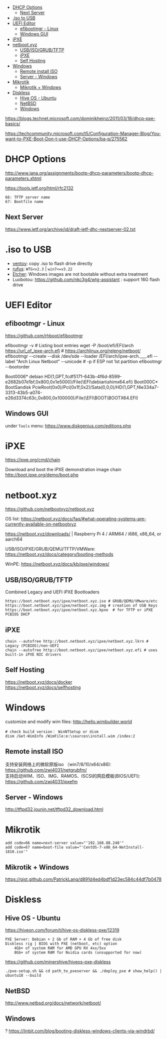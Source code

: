 - [DHCP Options](#dhcp-options)
    - [Next Server](#next-server)
- [.iso to USB](#iso-to-usb)
- [UEFI Editor](#uefi-editor)
    - [efibootmgr - Linux](#efibootmgr---linux)
    - [Windows GUI](#windows-gui)
- [iPXE](#ipxe)
- [netboot.xyz](#netbootxyz)
    - [USB/ISO/GRUB/TFTP](#usbisogrubtftp)
    - [iPXE](#ipxe-1)
    - [Self Hosting](#self-hosting)
- [Windows](#windows)
    - [Remote install ISO](#remote-install-iso)
    - [Server - Windows](#server---windows)
- [Mikrotik](#mikrotik)
    - [Mikrotik + Windows](#mikrotik--windows)
- [Diskless](#diskless)
    - [Hive OS - Ubuntu](#hive-os---ubuntu)
    - [NetBSD](#netbsd)
    - [Windows](#windows-1)

https://blogs.technet.microsoft.com/dominikheinz/2011/03/18/dhcp-pxe-basics/

https://techcommunity.microsoft.com/t5/Configuration-Manager-Blog/You-want-to-PXE-Boot-Don-t-use-DHCP-Options/ba-p/275562


# DHCP Options
http://www.iana.org/assignments/bootp-dhcp-parameters/bootp-dhcp-parameters.xhtml

https://tools.ietf.org/html/rfc2132

    66: TFTP server name
    67: Bootfile name

## Next Server
https://www.ietf.org/archive/id/draft-ietf-dhc-nextserver-02.txt

# .iso to USB

- [ventoy](https://github.com/ventoy/Ventoy/releases):  copy .iso to flash drive directly
- [rufus](https://rufus.ie/en/): `WTG<v2.3` | `win7<=v3.22`
- [Etcher](https://www.balena.io/etcher): Windows images are not bootable without extra treatment
- Luobotou: https://github.com/nkc3g4/wtg-assistant : support 16G flash drive

# UEFI Editor
## efibootmgr - Linux
https://github.com/rhboot/efibootmgr  

  efibootmgr -v # Listing boot entries
  wget -P /boot/efi/EFI/arch https://url_of_ipxe-arch.efi  #  https://archlinux.org/releng/netboot/
  efibootmgr --create --disk /dev/sde --loader /EFI/arch/ipxe-arch.___.efi --label "Arch Linux Netboot" --unicode # -p if ESP not 1st partition
  efibootmgr --bootorder 

  Boot0006* debian        HD(1,GPT,fcdf5171-643b-4f6d-8599-e2682b07e1bf,0x800,0x1e5000)/File(\EFI\debian\shimx64.efi)
  Boot000C* BootSandisk   PcieRoot(0x0)/Pci(0x1f,0x2)/Sata(0,0,0)/HD(1,GPT,f4e334a7-3313-43b5-a074-e26d3374c63c,0x800,0x100000)/File(\EFI\BOOT\BOOTX64.EFI)

## Windows GUI
under `Tools` menu: https://www.diskgenius.com/editions.php

# iPXE
https://ipxe.org/cmd/chain

Download and boot the iPXE demonstration image
  chain http://boot.ipxe.org/demo/boot.php

# netboot.xyz
https://github.com/netbootxyz/netboot.xyz

OS list: https://netboot.xyz/docs/faq/#what-operating-systems-are-currently-available-on-netbootxyz

https://netboot.xyz/downloads/ | Raspberry Pi 4 / ARM64 / i686, x86_64, or aarch64

USB/ISO/iPXE/GRUB/QEMU/TFTP/VMWare: https://netboot.xyz/docs/category/booting-methods

WinPE: https://netboot.xyz/docs/kb/pxe/windows/

## USB/ISO/GRUB/TFTP
Combined Legacy and UEFI iPXE Bootloaders

    https://boot.netboot.xyz/ipxe/netboot.xyz.iso # GRUB/QEMU/VMware/etc
    https://boot.netboot.xyz/ipxe/netboot.xyz.img # creation of USB Keys
    https://boot.netboot.xyz/ipxe/netboot.xyz.kpxe  # for TFTP or iPXE PCBIOS DHCP

## iPXE

    chain --autofree http://boot.netboot.xyz/ipxe/netboot.xyz.lkrn # Legacy (PCBIOS)/non-UEFI
    chain --autofree http://boot.netboot.xyz/ipxe/netboot.xyz.efi # uses built-in iPXE NIC drivers

## Self Hosting
https://netboot.xyz/docs/docker  
https://netboot.xyz/docs/selfhosting

# Windows
customize and modify wim files: http://hello.wimbuilder.world

    # check build version： WinNTSetup or dism
    dism /Get-WimInfo /WimFile:e:\sources\install.wim /index:2

## Remote install ISO
支持安装网络上的微软原版iso （win7/8/10/x64/x86): https://github.com/zwj4031/netgrubfm/  
支持启动WIM、ISO、IMG、RAMOS、ISCSI的网启模板(BIOS/UEFI): https://github.com/zwj4031/ipxefm  

## Server - Windows
http://tftpd32.jounin.net/tftpd32_download.html

# Mikrotik

    add code=66 name=next-server value="'192.168.88.248'"
    add code=67 name=boot-file value="'CentOS-7-x86_64-NetInstall-1810.iso'"

## Mikrotik + Windows
https://gist.github.com/PatrickLang/d891d4ed4bdf1d23ec584c44df7b0478

# Diskless
## Hive OS - Ubuntu
https://hiveon.com/forum/t/hive-os-diskless-pxe/12319

    PXE Server: Debian + 2 Gb of RAM + 4 Gb of free disk
    Diskless rig | BIOS with PXE (netboot, etc) option
        4Gb+ of system RAM for AMD GPU RX 4xx/5xx
        8Gb+ of system RAM for Nvidia cards (unsupported for now)

https://github.com/minershive/hiveos-pxe-diskless

    ./pxe-setup.sh && cd path_to_pxeserver && ./deploy_pxe # show_help() | ubuntu18 --build

## NetBSD
http://www.netbsd.org/docs/network/netboot/

## Windows
? https://linbit.com/blog/booting-diskless-windows-clients-via-windrbd/